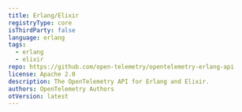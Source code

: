 ```yaml
---
title: Erlang/Elixir
registryType: core
isThirdParty: false
language: erlang
tags:
  - erlang
  - elixir
repo: https://github.com/open-telemetry/opentelemetry-erlang-api
license: Apache 2.0
description: The OpenTelemetry API for Erlang and Elixir.
authors: OpenTelemetry Authors
otVersion: latest
---
```

